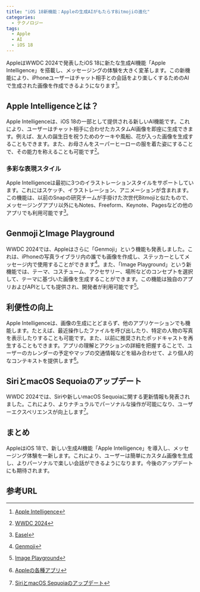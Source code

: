 ```yaml
---
title: "iOS 18新機能：Appleの生成AIがもたらすBitmojiの進化"
categories:
  - テクノロジー
tags:
  - Apple
  - AI
  - iOS 18
---
```

AppleはWWDC 2024で発表したiOS 18に新たな生成AI機能「Apple Intelligence」を搭載し、メッセージングの体験を大きく変革します。この新機能により、iPhoneユーザーはチャット相手との会話をより楽しくするためのAIで生成された画像を作成できるようになります[^1]。

## Apple Intelligenceとは？
Apple Intelligenceは、iOS 18の一部として提供される新しいAI機能です。これにより、ユーザーはチャット相手に合わせたカスタムAI画像を即座に生成できます。例えば、友人の誕生日を祝うためのケーキや風船、花が入った画像を生成することもできます。また、お母さんをスーパーヒーローの服を着た姿にすることで、その能力を称えることも可能です[^2]。

### 多彩な表現スタイル
Apple Intelligenceは最初に3つのイラストレーションスタイルをサポートしています。これにはスケッチ、イラストレーション、アニメーションが含まれます。この機能は、以前のSnapの研究チームが手掛けた次世代Bitmojiと似たもので、メッセージングアプリ以外にもNotes、Freeform、Keynote、Pagesなどの他のアプリでも利用可能です[^3]。

## GenmojiとImage Playground
WWDC 2024では、Appleはさらに「Genmoji」という機能も発表しました。これは、iPhoneの写真ライブラリ内の誰でも画像を作成し、ステッカーとしてメッセージ内で使用することができます[^4]。また、「Image Playground」という新機能では、テーマ、コスチューム、アクセサリー、場所などのコンセプトを選択して、テーマに基づいた画像を生成することができます。この機能は独自のアプリおよびAPIとしても提供され、開発者が利用可能です[^5]。

## 利便性の向上
Apple Intelligenceは、画像の生成にとどまらず、他のアプリケーションでも機能します。たとえば、最近操作したファイルを呼び出したり、特定の人物の写真を表示したりすることも可能です。また、以前に推奨されたポッドキャストを再生することもできます。アプリの理解とアクションの詳細を把握することで、ユーザーのカレンダーの予定やマップの交通情報などを組み合わせて、より個人的なコンテキストを提供します[^6]。

## SiriとmacOS Sequoiaのアップデート
WWDC 2024では、Siriや新しいmacOS Sequoiaに関する更新情報も発表されました。これにより、よりナチュラルでパーソナルな操作が可能になり、ユーザーエクスペリエンスが向上します[^7]。

## まとめ
AppleはiOS 18で、新しい生成AI機能「Apple Intelligence」を導入し、メッセージング体験を一新します。これにより、ユーザーは簡単にカスタム画像を生成し、よりパーソナルで楽しい会話ができるようになります。今後のアップデートにも期待されます。

## 参考URL
[^1]:[Apple Intelligence](https://techcrunch.com/2024/06/10/apple-debuts-ai-generated-bitmoji/)
[^2]:[WWDC 2024](https://techcrunch.com/)
[^3]:[Easel](https://techcrunch.com/)
[^4]:[Genmoji](https://techcrunch.com/)
[^5]:[Image Playground](https://techcrunch.com/)
[^6]:[Appleの各種アプリ](https://techcrunch.com/)
[^7]:[SiriとmacOS Sequoiaのアップデート](https://techcrunch.com/)
